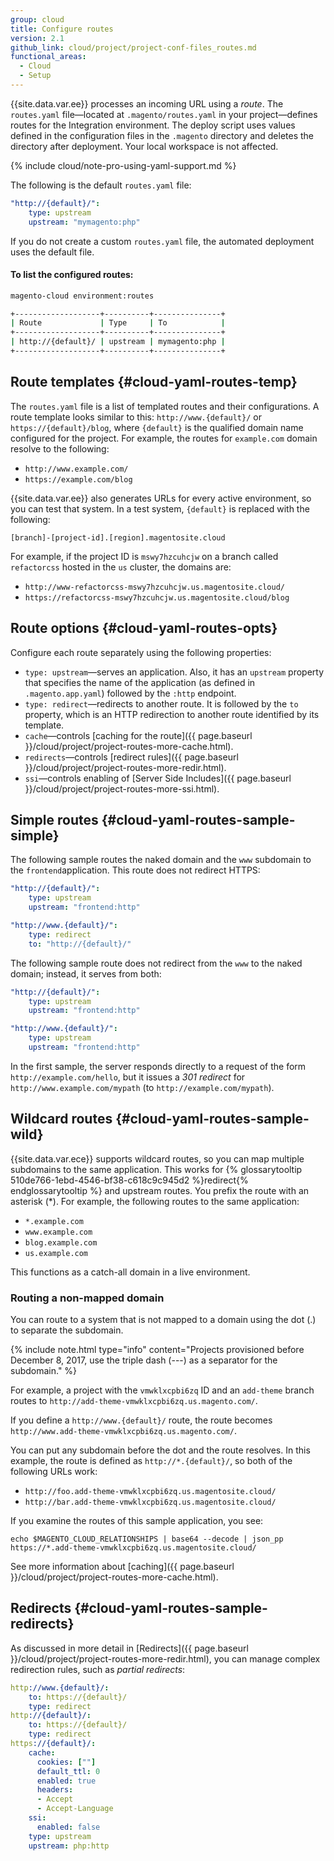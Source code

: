 ```yaml
---
group: cloud
title: Configure routes
version: 2.1
github_link: cloud/project/project-conf-files_routes.md
functional_areas:
  - Cloud
  - Setup
---
```


{{site.data.var.ee}} processes an incoming URL using a *route*. The `routes.yaml` file—located at `.magento/routes.yaml` in your project—defines routes for the Integration environment. The deploy script uses values defined in the configuration files in the `.magento` directory and deletes the directory after deployment. Your local workspace is not affected.

{% include cloud/note-pro-using-yaml-support.md %}

The following is the default `routes.yaml` file:

```yaml
"http://{default}/":
    type: upstream
    upstream: "mymagento:php"
```

If you do not create a custom `routes.yaml` file, the automated deployment uses the default file.

#### To list the configured routes:

```bash
magento-cloud environment:routes

+-------------------+----------+---------------+
| Route             | Type     | To            |
+-------------------+----------+---------------+
| http://{default}/ | upstream | mymagento:php |
+-------------------+----------+---------------+
```

## Route templates {#cloud-yaml-routes-temp}

The `routes.yaml` file is a list of templated routes and their configurations. A route template looks similar to this: `http://www.{default}/` or `https://{default}/blog`, where `{default}` is the qualified domain name configured for the project. For example, the routes for `example.com` domain resolve to the following:

-  `http://www.example.com/`
-  `https://example.com/blog`

{{site.data.var.ee}} also generates URLs for every active environment, so you can test that system. In a test system, `{default}` is replaced with the following:

```
[branch]-[project-id].[region].magentosite.cloud
```

For example, if the project ID is `mswy7hzcuhcjw` on a branch called `refactorcss` hosted in the `us` cluster, the domains are: 

-  `http://www-refactorcss-mswy7hzcuhcjw.us.magentosite.cloud/`
-  `https://refactorcss-mswy7hzcuhcjw.us.magentosite.cloud/blog`

<!-- {{site.data.var.ece}} also supports [multiple applications]({{ page.baseurl }}/cloud/project/project-conf-multi.html) per project. Each project has a single `routes.yaml` file that defines which request is routed to which application. -->

## Route options {#cloud-yaml-routes-opts}

Configure each route separately using the following properties:

-  `type: upstream`—serves an application. Also, it has an `upstream` property that specifies the name of the application (as defined in `.magento.app.yaml`) followed by the `:http` endpoint.
-  `type: redirect`—redirects to another route. It is followed by the `to` property, which is an HTTP redirection to another route identified by its template.
-  `cache`—controls [caching for the route]({{ page.baseurl }}/cloud/project/project-routes-more-cache.html).
-  `redirects`—controls [redirect rules]({{ page.baseurl }}/cloud/project/project-routes-more-redir.html).
-  `ssi`—controls enabling of [Server Side Includes]({{ page.baseurl }}/cloud/project/project-routes-more-ssi.html).

## Simple routes {#cloud-yaml-routes-sample-simple}

The following sample routes the naked domain and the `www` subdomain to the `frontend`application. This route does not redirect HTTPS:

```yaml
"http://{default}/":
    type: upstream
    upstream: "frontend:http"

"http://www.{default}/":
    type: redirect
    to: "http://{default}/"
```

The following sample route does not redirect from the `www` to the naked domain; instead, it serves from both:

```yaml
"http://{default}/":
    type: upstream
    upstream: "frontend:http"

"http://www.{default}/":
    type: upstream
    upstream: "frontend:http"
```

In the first sample, the server responds directly to a request of the form `http://example.com/hello`, but it issues a _301 redirect_ for `http://www.example.com/mypath` (to `http://example.com/mypath`).

## Wildcard routes {#cloud-yaml-routes-sample-wild}
{{site.data.var.ece}} supports wildcard routes, so you can map multiple subdomains to the same application. This works for {% glossarytooltip 510de766-1ebd-4546-bf38-c618c9c945d2 %}redirect{% endglossarytooltip %} and upstream routes. You prefix the route with an asterisk (\*). For example, the following routes to the same application:

-  `*.example.com`
-  `www.example.com`
-  `blog.example.com`
-  `us.example.com`

This functions as a catch-all domain in a live environment.

### Routing a non-mapped domain

You can route to a system that is not mapped to a domain using the dot (\.) to separate the subdomain.

{% include note.html type="info" content="Projects provisioned before December 8, 2017, use the triple dash (\-\-\-) as a separator for the subdomain." %}

For example, a project with the `vmwklxcpbi6zq` ID and an `add-theme` branch routes to `http://add-theme-vmwklxcpbi6zq.us.magento.com/`.

If you define a `http://www.{default}/` route, the route becomes `http://www.add-theme-vmwklxcpbi6zq.us.magento.com/`.

You can put any subdomain before the dot and the route resolves. In this example, the route is defined as `http://*.{default}/`, so both of the following URLs work:

-  `http://foo.add-theme-vmwklxcpbi6zq.us.magentosite.cloud/`
-  `http://bar.add-theme-vmwklxcpbi6zq.us.magentosite.cloud/`

If you examine the routes of this sample application, you see:

```
echo $MAGENTO_CLOUD_RELATIONSHIPS | base64 --decode | json_pp
https://*.add-theme-vmwklxcpbi6zq.us.magentosite.cloud/
```

See more information about [caching]({{ page.baseurl }}/cloud/project/project-routes-more-cache.html).

## Redirects {#cloud-yaml-routes-sample-redirects}

As discussed in more detail in [Redirects]({{ page.baseurl }}/cloud/project/project-routes-more-redir.html), you can manage complex redirection rules, such as *partial redirects*:

```yaml
http://www.{default}/:
    to: https://{default}/
    type: redirect
http://{default}/:
    to: https://{default}/
    type: redirect
https://{default}/:
    cache:
      cookies: [""]
      default_ttl: 0
      enabled: true
      headers:
      - Accept
      - Accept-Language
    ssi:
      enabled: false
    type: upstream
    upstream: php:http
```
